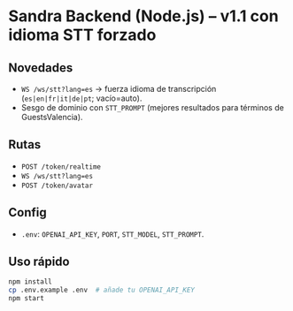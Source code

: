# Sandra Backend (Node.js) – v1.1 con idioma STT forzado

## Novedades
- `WS /ws/stt?lang=es` → fuerza idioma de transcripción (`es|en|fr|it|de|pt`; vacío=auto).
- Sesgo de dominio con `STT_PROMPT` (mejores resultados para términos de GuestsValencia).

## Rutas
- `POST /token/realtime`
- `WS /ws/stt?lang=es`
- `POST /token/avatar`

## Config
- `.env`: `OPENAI_API_KEY`, `PORT`, `STT_MODEL`, `STT_PROMPT`.

## Uso rápido
```bash
npm install
cp .env.example .env  # añade tu OPENAI_API_KEY
npm start
```
